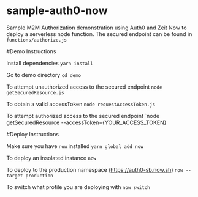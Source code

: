 # sample-auth0-now
Sample M2M Authorization demonstration using Auth0 and Zeit Now to deploy a serverless node function. 
The secured endpoint can be found in `functions/authorize.js`

#Demo Instructions

Install dependencies
`yarn install`

Go to demo directory 
`cd demo`

To attempt unauthorized access to the secured endpoint
`node getSecuredResource.js`

To obtain a valid accessToken
`node requestAccessToken.js`

To attempt authorized access to the secured endpoint
`node getSecuredResource --accessToken={YOUR_ACCESS_TOKEN}


#Deploy Instructions

Make sure you have `now` installed
`yarn global add now`

To deploy an insolated instance 
`now`

To deploy to the production namespace (https://auth0-sb.now.sh)
`now --target production`

To switch what profile you are deploying with
`now switch`
